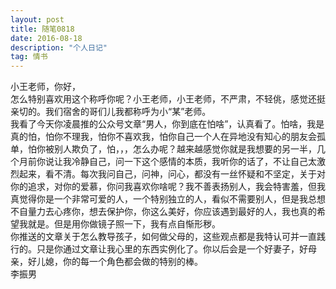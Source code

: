 ```yaml
---
layout: post
title: 随笔0818
date: 2016-08-18
description: "个人日记"
tag: 情书
---
```


小王老师，你好，<br/>
怎么特别喜欢用这个称呼你呢？小王老师，小王老师，不严肃，不轻佻，感觉还挺亲切的。我们宿舍的哥们儿我都称呼为小“某”老师。<br/>
我看了今天你凌晨推的公众号文章“男人，你到底在怕啥”，认真看了。怕啥，我是真的怕，怕你不理我，怕你不喜欢我，怕你自己一个人在异地没有知心的朋友会孤单，怕你被别人欺负了，怕，，，怎么办呢？越来越感觉你就是我想要的另一半，几个月前你说让我冷静自己，问一下这个感情的本质，我听你的话了，不让自己太激烈起来，看不清。每次我问自己，问神，问心，都没有一丝怀疑和不坚定，关于对你的追求，对你的爱慕，你问我喜欢你啥呢？我不善表扬别人，我会特害羞，但我真觉得你是一个非常可爱的人，一个特别独立的人，看似不需要别人，但是我总想不自量力去心疼你，想去保护你，你这么美好，你应该遇到最好的人，我也真的希望我就是。但是用你做镜子照一下，我有点自惭形秽。<br/>
你推送的文章关于怎么教导孩子，如何做父母的，这些观点都是我特认可并一直践行的。只是你通过文章让我心里的东西实例化了。你以后会是一个好妻子，好母亲，好儿媳，你的每一个角色都会做的特别的棒。<br/>
李振男
